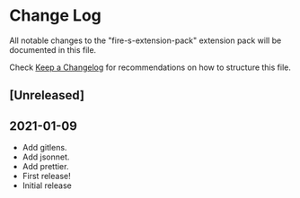 # Change Log

All notable changes to the "fire-s-extension-pack" extension pack will be documented in this file.

Check [Keep a Changelog](http://keepachangelog.com/) for recommendations on how to structure this file.

## [Unreleased]

## 2021-01-09

- Add gitlens.
- Add jsonnet.
- Add prettier.
- First release!
- Initial release
